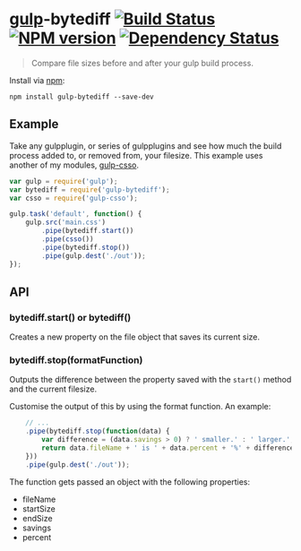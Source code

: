 # [gulp](https://github.com/wearefractal/gulp)-bytediff [![Build Status](https://travis-ci.org/ben-eb/gulp-bytediff.svg?branch=master)](https://travis-ci.org/ben-eb/gulp-bytediff) [![NPM version](https://badge.fury.io/js/gulp-bytediff.png)](http://badge.fury.io/js/gulp-bytediff) [![Dependency Status](https://gemnasium.com/c-ice/gulp-bytediff.png)](https://gemnasium.com/c-ice/gulp-bytediff)

> Compare file sizes before and after your gulp build process.

Install via [npm](https://npmjs.org/package/gulp-bytediff):

```
npm install gulp-bytediff --save-dev
```

## Example

Take any gulpplugin, or series of gulpplugins and see how much the build process added to, or removed from, your filesize. This example uses another of my modules, [gulp-csso](https://npmjs.org/package/gulp-csso).

```js
var gulp = require('gulp');
var bytediff = require('gulp-bytediff');
var csso = require('gulp-csso');

gulp.task('default', function() {
    gulp.src('main.css')
        .pipe(bytediff.start())
        .pipe(csso())
        .pipe(bytediff.stop())
        .pipe(gulp.dest('./out'));
});
```

## API

### bytediff.start() or bytediff()

Creates a new property on the file object that saves its current size.

### bytediff.stop(formatFunction)

Outputs the difference between the property saved with the `start()` method and the current filesize.

Customise the output of this by using the format function. An example:

```js
    // ...
    .pipe(bytediff.stop(function(data) {
        var difference = (data.savings > 0) ? ' smaller.' : ' larger.';
        return data.fileName + ' is ' + data.percent + '%' + difference;
    }))
    .pipe(gulp.dest('./out'));
```

The function gets passed an object with the following properties:

* fileName
* startSize
* endSize
* savings
* percent
